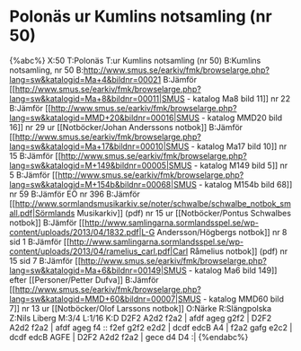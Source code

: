 # Polonäs ur Kumlins notsamling (nr 50)

{%abc%}
X:50
T:Polonäs
T:ur Kumlins notsamling (nr 50)
B:Kumlins notsamling, nr 50
B:http://www.smus.se/earkiv/fmk/browselarge.php?lang=sw&katalogid=Ma+4&bildnr=00021
B:Jämför [[http://www.smus.se/earkiv/fmk/browselarge.php?lang=sw&katalogid=Ma+8&bildnr=00011|SMUS - katalog Ma8 bild 11]] nr 22
B:Jämför [[http://www.smus.se/earkiv/fmk/browselarge.php?lang=sw&katalogid=MMD+20&bildnr=00016|SMUS - katalog MMD20 bild 16]] nr 29 ur [[Notböcker/Johan Anderssons notbok]]
B:Jämför [[http://www.smus.se/earkiv/fmk/browselarge.php?lang=sw&katalogid=Ma+17&bildnr=00010|SMUS - katalog Ma17 bild 10]] nr 15
B:Jämför [[http://www.smus.se/earkiv/fmk/browselarge.php?lang=sw&katalogid=M+149&bildnr=00005|SMUS - katalog M149 bild 5]] nr 5
B:Jämför [[http://www.smus.se/earkiv/fmk/browselarge.php?lang=sw&katalogid=M+154b&bildnr=00068|SMUS - katalog M154b bild 68]] nr 59
B:Jämför EÖ nr 396
B:Jämför [[http://www.sormlandsmusikarkiv.se/noter/schwalbe/schwalbe_notbok_small.pdf|Sörmlands Musikarkiv]] (pdf) nr 15 ur [[Notböcker/Pontus Schwalbes notbok]]
B:Jämför [[http://www.samlingarna.sormlandsspel.se/wp-content/uploads/2013/04/1832.pdf|L-G Andersson/Högbergs notbok]] nr 8 sid 1
B:Jämför [[http://www.samlingarna.sormlandsspel.se/wp-content/uploads/2013/04/ramelius_carl.pdf|Carl Råmelius notbok]] (pdf) nr 15 sid 7
B:Jämför [[http://www.smus.se/earkiv/fmk/browselarge.php?lang=sw&katalogid=Ma+6&bildnr=00149|SMUS - katalog Ma6 bild 149]] efter [[Personer/Petter Dufva]]
B:Jämför [[http://www.smus.se/earkiv/fmk/browselarge.php?lang=sw&katalogid=MMD+60&bildnr=00007|SMUS - katalog MMD60 bild 7]] nr 13 ur [[Notböcker/Olof Larssons notbok]]
O:Närke
R:Slängpolska
Z:Nils Liberg
M:3/4
L:1/16
K:D
D2F2 A2d2 f2a2 | afdf ageg g2f2 | D2F2 A2d2 f2a2 | afdf ageg f4 ::
f2ef g2f2 e2d2 | dcdf edcB A4 | f2a2 gafg e2c2 | dcdf edcB AGFE |
D2F2 A2d2 f2a2 | gece d4 D4 :|
{%endabc%}
